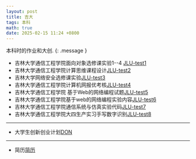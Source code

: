 ```yaml
---
layout: post
title: 吉大
tags: 本科
math: true
date: 2025-02-15 11:24 +0800
---
```

本科时的作业和大创.
{: .message }

- 吉林大学通信工程学院面向对象选修课实验1--4 [JLU-test1](https://github.com/Yeither/JLU-test1)
- 吉林大学通信工程学院计算思维课程设计[JLU-test2](https://github.com/Yeither/JLU_test2)
- 吉林大学网络安全选修课实验[JLU-test3](https://github.com/Yeither/JLU_test3)
- 吉林大学通信工程学院计算机网报优考核[JLU-test4](https://github.com/Yeither/JLU_test4)
- 吉林大学通信工程学院 基于Web的网络编程试题[JLU-test5](https://github.com/Yeither/JLU_test5)
- 吉林大学通信工程学院基于web的网络编程实验内容[JLU-test6](https://github.com/Yeither/JLU_test6)
- 吉林大学通信工程学院通信系统与仿真实验代码[JLU-test7](https://github.com/Yeither/JLU_test7)
- 吉林大学通信工程学院大四生产实习手写数字识别[JLU-test8](https://github.com/Yeither/JLU_test8)

---
- 大学生创新创业计划[DON](https://github.com/Yeither/Don)

---
- 简历[简历](https://github.com/Yeither/Yeither.github.io/blob/main/_posts/jianli.hdml)
